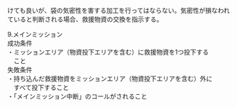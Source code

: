 けても良いが、袋の気密性を害する加工を行ってはならない。気密性が損なわれていると判断される場合、救援物資の交換を指示する。

9.メインミッション  
	成功条件  
・ミッションエリア（物資投下エリアを含む）に救援物資を1つ投下する  
　こと  
	失敗条件  
・持ち込んだ救援物資をミッションエリア（物資投下エリアを含む）外に  
　すべて投下すること  
・「メインミッション中断」のコールがされること